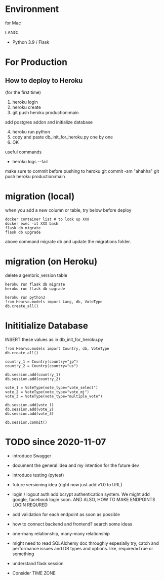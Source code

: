 # Environment
for Mac

LANG: 
- Python 3.9 / Flask



# For Production

## How to deploy to Heroku

(for the first time)

1. heroku login
2. heroku create
3. git push heroku production:main


add postgres addon and initialize database

4. heroku run python
5. copy and paste db_init_for_heroku.py one by one
6. OK

useful commands
- heroku logs --tail

make sure to commit before pushing to heroku
git commit -am "ahahha"
git push heroku production:main

 
# migration (local)

when you add a new column or table, try below before deploy

```
docker container list # to look up XXX
docker exec -it XXX bash
flask db migrate
flask db upgrade
```

above command migrate db and update the migrations folder. 

# migration (on Heroku)

delete algembric_version table


```
heroku run flask db migrate
heroku run flask db upgrade
```

```
heroku run python3
from Hearvo.models import Lang, db, VoteType
db.create_all()
```

# Inititialize Database

INSERT these values as in db_init_for_heroku.py
```
from Hearvo.models import Country, db, VoteType
db.create_all()

country_1 = Country(country="jp")
country_2 = Country(country="us")

db.session.add(country_1)
db.session.add(country_2)

vote_1 = VoteType(vote_type="vote_select")
vote_2 = VoteType(vote_type="vote_mj") 
vote_3 = VoteType(vote_type="multiple_vote") 

db.session.add(vote_1)
db.session.add(vote_2)
db.session.add(vote_3)

db.session.commit()
```

# TODO since 2020-11-07

- introduce Swagger


- document the general idea and my intention for the future dev


- introduce testing (pytest)


- future versioning idea (right now just add v1.0 to URL)


- login / logout auth
add bcrypt authentication system. We might add google, facebook login soon.
AND ALSO, HOW TO MAKE ENDPOINTS LOGIN REQURED


- add validation for each endpoint
as soon as possible


- how to connect backend and frontend? search some ideas


- one-many relationship, many-many relationship


- might need to read SQLAlchemy doc throughly
espesially try, catch and performance issues
and DB types and options. like, required=True or something

- understand flask session

- Consider TIME ZONE
